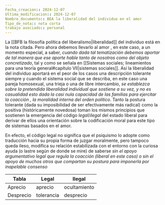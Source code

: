 ```yaml
---
Fecha_creacion:: 2024-12-07
Ultima_modificacion:: 2024-12-07
Nombre_documento:: BEA la liberalidad del individuo en el amor
Tipo_de_nota:: nota corta 
trabajo asociado:: personal
---
```


La [[BFB la filosofía política del liberalismo|liberalidad]] del individuo está en la nota citada. Pero ahora debemos llevarlo al amor , en este caso, a un momento especial, a saber, *cuando dada tal tematización debemos aportar de tal manera que ese aporte hable tanto de nosotros como del objeto concretizado*, tal y como se señala en [[Sistemas sociales; lineamientos para una teoría general#capítulo VII|sistemas sociales]]. 
Así la liberalidad del individuo aportará en el peor de los casos una descripción tolerante siempre y cuando el sistema social que se describa, en este caso una pareja homosexual, una trieja o una de libre intercambio, *se establezca sobre la pretendida liberalidad individual que sostiene a su vez, y no es casualidad esto dada la casi nula capacidad de las familias para ejercitar la coacción , la moralidad interna del orden político*. Tanto la postura tolerante (dada su imposibilidad de ser efectivamente más radical) como la positiva (históricamente novedosa) toman los mismos principios que sostienen la emergencia del código $legal/ ilegal$  del estado liberal para derivar de ellos una orientación sobre la codificación moral para este tipo de sistemas basados en el amor.  

En efecto, el código legal no significa que el psiquismo lo adopte como traducción hacia su propia forma de juzgar moralmente, pero tampoco queda ileso, modifica su relación estabilizada  con el entorno con la curiosa ayuda (o lastre según de donde se mire) de saberse *sin el apoyo argumentativo legal que regula la coacción (liberal en este caso) o sin el apoyo de muchos otros que compartan su postura para imponerla por inapelable consenso*   

| Tabla     | Legal      | Ilegal       |
| --------- | ---------- | ------------ |
| Aprecio   | aprecio    | ocultamiento |
| Desprecio | tolerancia | desprecio    |
